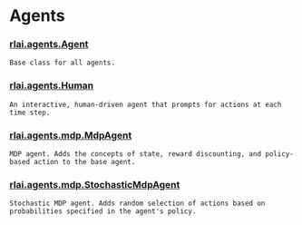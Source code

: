 # Agents
### [rlai.agents.Agent](https://github.com/MatthewGerber/rlai/tree/master/src/rlai/agents.py#L15)
```
Base class for all agents.
```
### [rlai.agents.Human](https://github.com/MatthewGerber/rlai/tree/master/src/rlai/agents.py#L174)
```
An interactive, human-driven agent that prompts for actions at each time step.
```
### [rlai.agents.mdp.MdpAgent](https://github.com/MatthewGerber/rlai/tree/master/src/rlai/agents/mdp.py#L17)
```
MDP agent. Adds the concepts of state, reward discounting, and policy-based action to the base agent.
```
### [rlai.agents.mdp.StochasticMdpAgent](https://github.com/MatthewGerber/rlai/tree/master/src/rlai/agents/mdp.py#L74)
```
Stochastic MDP agent. Adds random selection of actions based on probabilities specified in the agent's policy.
```
